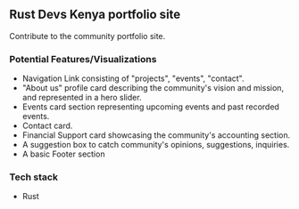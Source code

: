 ## Rust Devs Kenya portfolio site
Contribute to the community portfolio site.

### Potential Features/Visualizations
* Navigation Link consisting of "projects", "events", "contact".
* "About us" profile card describing the community's vision and mission, and represented in a hero slider.
* Events card section representing upcoming events and past recorded events.
* Contact card.
* Financial Support card showcasing the community's accounting section.
* A suggestion box to catch community's opinions, suggestions, inquiries.
* A basic Footer section

### Tech stack
- Rust 